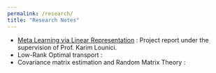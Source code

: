 ```yaml
---
permalink: /research/
title: "Research Notes"
---
```



- [Meta Learning via Linear Representation](/files/meta_learning.pdf) : Project report under the supervision of Prof. Karim Lounici.
- Low-Rank Optimal transport : 
- Covariance matrix estimation and Random Matrix Theory : 



